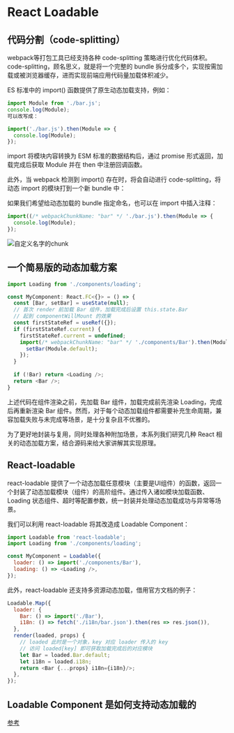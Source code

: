 # React Loadable

## 代码分割（code-splitting）

webpack等打包工具已经支持各种 code-splitting 策略进行优化代码体积。code-splitting，顾名思义，就是将一个完整的 bundle 拆分成多个，实现按需加载或被浏览器缓存，进而实现前端应用代码量加载体积减少。

ES 标准中的 import() 函数提供了原生动态加载支持，例如：

```js
import Module from './bar.js';
console.log(Module);
可以改写成：

import('./bar.js').then(Module => {
  console.log(Module);
});

```

import 将模块内容转换为 ESM 标准的数据结构后，通过 promise 形式返回，加载完成后获取 Module 并在 then 中注册回调函数。

此外，当 webpack 检测到 import() 存在时，将会自动进行 code-splitting，将动态 import 的模块打到一个新 bundle 中：

如果我们希望给动态加载的 bundle 指定命名，也可以在 import 中插入注释：

```js
import((/* webpackChunkName: "bar" */ './bar.js').then(Module => {
  console.log(Module);
});
```

![自定义名字的chunk](/blog/images/react/react-loadable-1.webp)

## 一个简易版的动态加载方案

```js
import Loading from './components/loading';

const MyComponent: React.FC<{}> = () => {
  const [Bar, setBar] = useState(null);
  // 首次 render 前加载 Bar 组件，加载完成后设置 this.state.Bar
  // 起到 componentWillMount 的效果
  const firstStateRef = useRef({});
  if (firstStateRef.current) {
    firstStateRef.current = undefined;
    import(/* webpackChunkName: "bar" */ './components/Bar').then(Module => {
      setBar(Module.default);
    });
  }
  
  if (!Bar) return <Loading />;
  return <Bar />;
}

```

上述代码在组件渲染之前，先加载 Bar 组件，加载完成前先渲染 Loading，完成后再重新渲染 Bar 组件。然而，对于每个动态加载组件都需要补充生命周期，兼容加载失败与未完成等场景，是十分复杂且不优雅的。

为了更好地封装与复用，同时处理各种附加场景，本系列我们研究几种 React 相关的动态加载方案，结合源码来给大家讲解其实现原理。

## React-loadable 

react-loadable 提供了一个动态加载任意模块（主要是UI组件）的函数，返回一个封装了动态加载模块（组件）的高阶组件。通过传入诸如模块加载函数、Loading 状态组件、超时等配置参数，统一封装并处理动态加载成功与异常等场景。

我们可以利用 react-loadable 将其改造成 Loadable Component：

```js
import Loadable from 'react-loadable';
import Loading from './components/loading';

const MyComponent = Loadable({
  loader: () => import('./components/Bar'),
  loading: () => <Loading />,
});
```

此外，react-loadable 还支持多资源动态加载，借用官方文档的例子：

```js
Loadable.Map({
  loader: {
    Bar: () => import('./Bar'),
    i18n: () => fetch('./i18n/bar.json').then(res => res.json()),
  },
  render(loaded, props) {
    // loaded 此时是一个对象，key 对应 loader 传入的 key
    // 访问 loaded[key] 即可获取加载完成后的对应模块
    let Bar = loaded.Bar.default;
    let i18n = loaded.i18n;
    return <Bar {...props} i18n={i18n}/>;
  },
});
```

## Loadable Component 是如何支持动态加载的

[参考](https://zhuanlan.zhihu.com/p/584826954)
